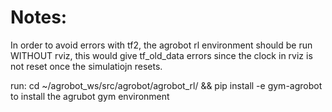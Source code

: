 # Notes:

In order to avoid errors with tf2, the agrobot rl environment should be run WITHOUT rviz, 
this would give tf_old_data errors since the clock in rviz is not reset once the simulatiojn resets.

run:
cd ~/agrobot_ws/src/agrobot/agrobot_rl/ && pip install -e gym-agrobot
to install the agrubot gym environment